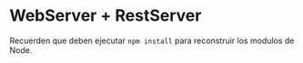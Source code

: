 # WebServer + RestServer 

Recuerden que deben ejecutar ```npm install``` para reconstruir los modulos de Node.


